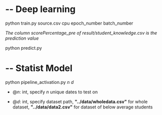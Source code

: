 # -- Deep learning
python train.py source.csv cpu epoch_number batch_number

*The column scorePercentage_pre of result/student_knowledge.csv is the prediction value*

python predict.py 

# -- Statist Model
python pipeline_activation.py *n* *d*

* @*n*: int, specify *n* unique dates to test on

* @*d*: int, specify dataset path, **"../data/wholedata.csv"** for whole dataset, **"../data/data2.csv"** for dataset of below average students